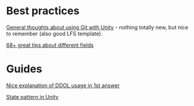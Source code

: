 # Best practices

[General thoughts about using Git with Unity](https://thoughtbot.com/blog/how-to-git-with-unity) - nothing totally new, but nice to remember (also good LFS template).

[68+ great tips about different fields](https://www.gamasutra.com/blogs/HermanTulleken/20160812/279100/50_Tips_and_Best_Practices_for_Unity_2016_Edition.php)

# Guides

[Nice explanation of DDOL usage in 1st answer](https://stackoverflow.com/questions/35890932/unity-game-manager-script-works-only-one-time)

[State pattern in Unity](https://www.raywenderlich.com/6034380-state-pattern-using-unity)